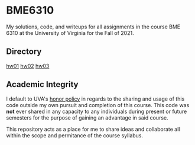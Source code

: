 # BME6310
My solutions, code, and writeups for all assignments in the course BME 6310 at the University of Virginia for the Fall of 2021.

## Directory
[hw01](/hw01)
[hw02](/hw02)
[hw03](/hw03)

## Academic Integrity
I default to UVA's [honor policy](https://honor.virginia.edu/overview) in regards to the sharing and usage of this code outside my own pursuit and completion of this course. This code was **not** ever shared in any capacity to any individuals during present or future semesters for the purpose of gaining an advantage in said course.

This repository acts as a place for me to share ideas and collaborate all within the scope and permitance of the course syllabus.
